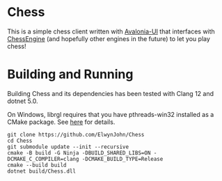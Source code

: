 # Chess

This is a simple chess client written with
[Avalonia-UI](https://avaloniaui.net/) that interfaces with
[ChessEngine](https://github.com/rleathart/ChessEngine) (and hopefully other
engines in the future) to let you play chess!

# Building and Running

Building Chess and its dependencies has been tested with Clang 12 and dotnet
5.0.

On Windows, librgl requires that you have pthreads-win32 installed as a CMake
package. See [here](https://github.com/rleathart/pthreads-win32-CMake) for
details.

```
git clone https://github.com/ElwynJohn/Chess
cd Chess
git submodule update --init --recursive
cmake -B build -G Ninja -DBUILD_SHARED_LIBS=ON -DCMAKE_C_COMPILER=clang -DCMAKE_BUILD_TYPE=Release
cmake --build build
dotnet build/Chess.dll
```

